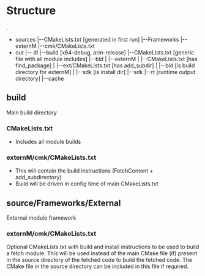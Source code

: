 
# Structure

.
- sources
   |--CMakeLists.txt [generated in first run]
   |--Frameworks
      |--externM
         |--cmk/CMakeLists.txt
- out
  |-- dl
  |--build [x64-debug, arm-release]
     |--CMakeLists.txt [generic file with all module includes]
     |--bld
     |  |--externM
     |     |--CMakeLists.txt [has find_package]
     |     |--ext/CMakeLists.txt [has add_subdir]
     |     |--bld [is build directory for externM]
     |     |--sdk [is install dir]
     |--sdk
     |--rt    [runtime output directory]
     |--cache

## build
Main build directory
### CMakeLists.txt
- Includes all module builds
### externM/cmk/CMakeLists.txt
- This will contain the build instructions (FetchContent + add_subdirectory)
- Build will be driven in config time of main CMakeLists.txt
## source/Frameworks/External
External module framework
### externM/cmk/CMakeLists.txt
Optional CMakeLists.txt with build and install instructions to be used
to build a fetch module. This will be used instead of the main CMake file (if) present
in the source directory of the fetched code to build the fetched code. The CMake file
in the source directory can be included in this file if required.

